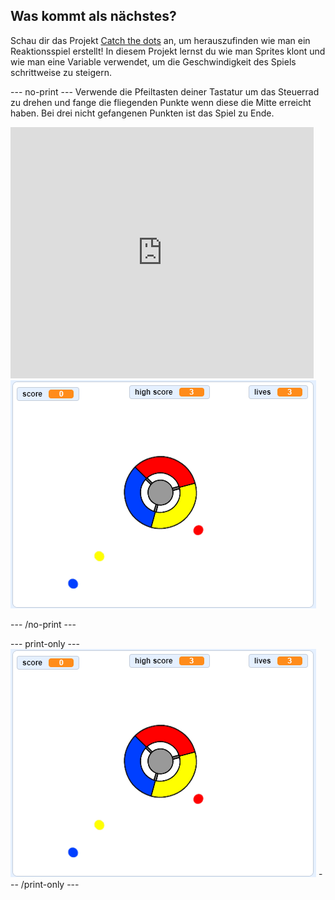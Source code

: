 ## Was kommt als nächstes?

Schau dir das Projekt [Catch the dots](https://projects.raspberrypi.org/en/projects/catch-the-dots?utm_source=pathway&utm_medium=whatnext&utm_campaign=projects) an, um herauszufinden wie man ein Reaktionsspiel erstellt! In diesem Projekt lernst du wie man Sprites klont und wie man eine Variable verwendet, um die Geschwindigkeit des Spiels schrittweise zu steigern.

\--- no-print \--- Verwende die Pfeiltasten deiner Tastatur um das Steuerrad zu drehen und fange die fliegenden Punkte wenn diese die Mitte erreicht haben. Bei drei nicht gefangenen Punkten ist das Spiel zu Ende.

<div class="scratch-preview">
  <iframe allowtransparency="true" width="485" height="402" src="https://scratch.mit.edu/projects/embed/252923761/?autostart=false" frameborder="0" scrolling="no"></iframe>
  <img src="images/dots-final.png">
</div>

\--- /no-print \---

\--- print-only \--- ![Dots screenshot](images/dots-final.png) \--- /print-only \---